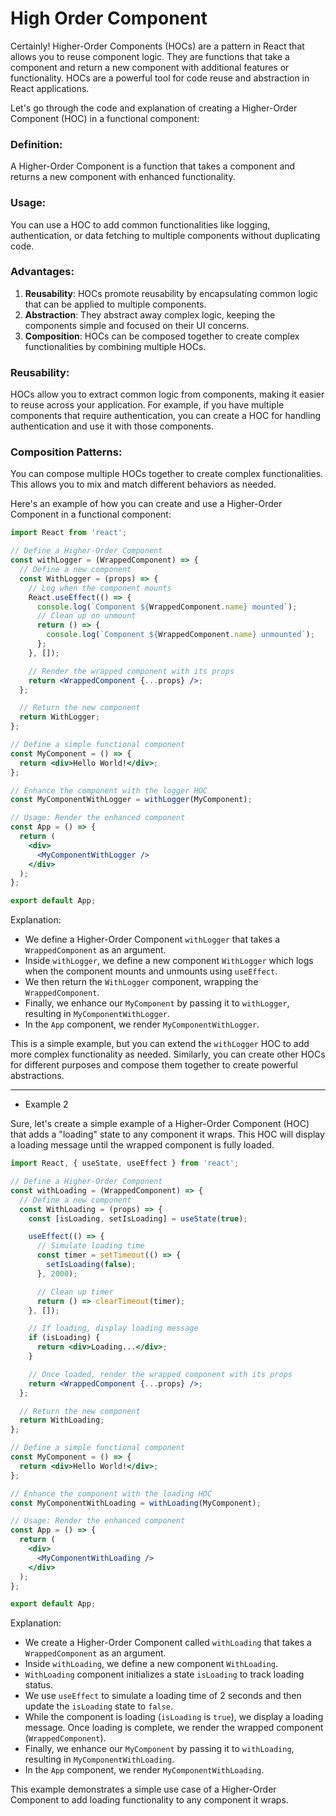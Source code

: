# High Order Component

Certainly! Higher-Order Components (HOCs) are a pattern in React that allows you to reuse component logic. They are functions that take a component and return a new component with additional features or functionality. HOCs are a powerful tool for code reuse and abstraction in React applications.

Let's go through the code and explanation of creating a Higher-Order Component (HOC) in a functional component:

### Definition:
A Higher-Order Component is a function that takes a component and returns a new component with enhanced functionality.

### Usage:
You can use a HOC to add common functionalities like logging, authentication, or data fetching to multiple components without duplicating code.

### Advantages:
1. **Reusability**: HOCs promote reusability by encapsulating common logic that can be applied to multiple components.
2. **Abstraction**: They abstract away complex logic, keeping the components simple and focused on their UI concerns.
3. **Composition**: HOCs can be composed together to create complex functionalities by combining multiple HOCs.

### Reusability:
HOCs allow you to extract common logic from components, making it easier to reuse across your application. For example, if you have multiple components that require authentication, you can create a HOC for handling authentication and use it with those components.

### Composition Patterns:
You can compose multiple HOCs together to create complex functionalities. This allows you to mix and match different behaviors as needed.

Here's an example of how you can create and use a Higher-Order Component in a functional component:

```jsx
import React from 'react';

// Define a Higher-Order Component
const withLogger = (WrappedComponent) => {
  // Define a new component
  const WithLogger = (props) => {
    // Log when the component mounts
    React.useEffect(() => {
      console.log(`Component ${WrappedComponent.name} mounted`);
      // Clean up on unmount
      return () => {
        console.log(`Component ${WrappedComponent.name} unmounted`);
      };
    }, []);

    // Render the wrapped component with its props
    return <WrappedComponent {...props} />;
  };

  // Return the new component
  return WithLogger;
};

// Define a simple functional component
const MyComponent = () => {
  return <div>Hello World!</div>;
};

// Enhance the component with the logger HOC
const MyComponentWithLogger = withLogger(MyComponent);

// Usage: Render the enhanced component
const App = () => {
  return (
    <div>
      <MyComponentWithLogger />
    </div>
  );
};

export default App;
```

Explanation:
- We define a Higher-Order Component `withLogger` that takes a `WrappedComponent` as an argument.
- Inside `withLogger`, we define a new component `WithLogger` which logs when the component mounts and unmounts using `useEffect`.
- We then return the `WithLogger` component, wrapping the `WrappedComponent`.
- Finally, we enhance our `MyComponent` by passing it to `withLogger`, resulting in `MyComponentWithLogger`.
- In the `App` component, we render `MyComponentWithLogger`.

This is a simple example, but you can extend the `withLogger` HOC to add more complex functionality as needed. Similarly, you can create other HOCs for different purposes and compose them together to create powerful abstractions.


---

- Example 2

Sure, let's create a simple example of a Higher-Order Component (HOC) that adds a "loading" state to any component it wraps. This HOC will display a loading message until the wrapped component is fully loaded.

```jsx
import React, { useState, useEffect } from 'react';

// Define a Higher-Order Component
const withLoading = (WrappedComponent) => {
  // Define a new component
  const WithLoading = (props) => {
    const [isLoading, setIsLoading] = useState(true);

    useEffect(() => {
      // Simulate loading time
      const timer = setTimeout(() => {
        setIsLoading(false);
      }, 2000);

      // Clean up timer
      return () => clearTimeout(timer);
    }, []);

    // If loading, display loading message
    if (isLoading) {
      return <div>Loading...</div>;
    }

    // Once loaded, render the wrapped component with its props
    return <WrappedComponent {...props} />;
  };

  // Return the new component
  return WithLoading;
};

// Define a simple functional component
const MyComponent = () => {
  return <div>Hello World!</div>;
};

// Enhance the component with the loading HOC
const MyComponentWithLoading = withLoading(MyComponent);

// Usage: Render the enhanced component
const App = () => {
  return (
    <div>
      <MyComponentWithLoading />
    </div>
  );
};

export default App;
```

Explanation:

- We create a Higher-Order Component called `withLoading` that takes a `WrappedComponent` as an argument.
- Inside `withLoading`, we define a new component `WithLoading`.
- `WithLoading` component initializes a state `isLoading` to track loading status.
- We use `useEffect` to simulate a loading time of 2 seconds and then update the `isLoading` state to `false`.
- While the component is loading (`isLoading` is `true`), we display a loading message. Once loading is complete, we render the wrapped component (`WrappedComponent`).
- Finally, we enhance our `MyComponent` by passing it to `withLoading`, resulting in `MyComponentWithLoading`.
- In the `App` component, we render `MyComponentWithLoading`.

This example demonstrates a simple use case of a Higher-Order Component to add loading functionality to any component it wraps.

